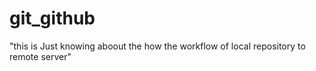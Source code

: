 # git_github
"this is Just knowing aboout the how the workflow of local repository to remote server"
